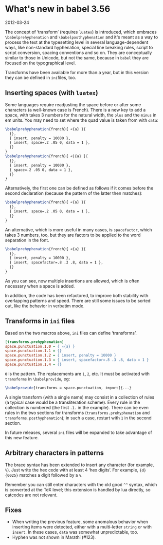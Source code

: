 # What's new in babel 3.56

2012-03-24

The concept of ‘transform’ (requires `luatex`) is introduced, which
embraces `\babelprehyphenation` and `\babelposthyphenation` and it's
meant as a way to process the text at the typesetting level in several
language-dependent ways, like non-standard hyphenation, special line
breaking rules, script to script conversion, spacing conventions and so
on. They are conceptually similar to those in Unicode, but not the
same, because in `babel` they are focused on the typographical level.

Transforms have been available for more than a year, but in this
version they can be defined in `ini`files, too.

## Inserting spaces (with `luatex`)

Some languages require readjusting the space before or after some
characters (a well-known case is French). There is a new key to add a
space, with takes 3 numbers for the natural width, the `plus` and the
`minus` in em units. You may need to set where the quad value is taken
from with `data`:
```tex
\babelprehyphenation{french}{ «{a} }{
  {},
  { insert, penalty = 10000 }, 
  { insert, space=.2 .05 0, data = 1 },
  {}
}
\babelprehyphenation{french}{ «|{a} }{
  {},
  { insert, penalty = 10000 },
  { space=.2 .05 0, data = 1 },
  {}
}
```
Alternatively, the first one can be defined as follows if it comes
before the second declaration (because the pattern of the latter
then matches):
```tex
\babelprehyphenation{french}{ «{a} }{
  {},
  { insert, space=.2 .05 0, data = 1 },
  {}
}
```

An alternative, which is more useful in many cases, is `spacefactor`,
which takes 3 numbers, too, but they are factors to be applied to the
word separation in the font.
```tex
\babelprehyphenation{french}{ «{a} }{
  {}, 
  { insert, penalty = 10000 }, 
  { insert, spacefactor=.8 .3 .8, data = 1 },
  {}
}
```

As you can see, now multiple insertions are allowed, which is often
necessary when a space is added.

In addition, the code has been refactored, to improve both stability
with overlapping patterns and speed. There are still some issues to be
sorted out, like the behavior in verbatim mode.

## Transforms in `ini` files

Based on the two macros above, `ini` files can define ‘transforms’.
```ini
[transforms.prehyphenation]
space.punctuation.1.0 = { «{a} }
space.punctuation.1.1 = {}
space.punctuation.1.2 = { insert, penalty = 10000 }
space.punctuation.1.3 = { insert, spacefactor=.8 .3 .8, data = 1 }
space.punctuation.1.4 = {}
```

`0` is the pattern. The replacements are `1`, `2`, etc. It must be
activated with `transforms` in `\babelprovide`, eg:

```tex
\babelprovide[transforms = space.punctuation, import]{...}
```

A single transform (with a single name) may consist in a collection of
rules (a typical case would be a transliteration scheme). Every rule in
the collection is numbered (the first `.1.` in the example). There can be even
rules in the two sections for transforms (`transforms.prehyphenation`
and `transforms.posthyphenation`); in such a case, restart with `1` in
the second section.

In future releases, several `ini` files will be expanded to take advantage
of this new feature.

## Arbitrary characters in patterns

The brace syntax has been extended to insert any character (for
example, `%`). Just write the hex code with at least 4 ‘hex digits’.
For example, `{d}{0025}` matches a digit followed by a `%`.

Remember you can still enter characters with the old good `^^` syntax,
which is converted at the TeX level; this extension is handled by lua
directly, so catcodes are not relevant.

## Fixes

* When writing the previous feature, some anomalous behavior when
  inserting items were detected, either with a multi-letter `string` or
  with `insert`. In these cases, `data` was somewhat unpredictable,
  too.
* Hyphen was not shown in Marathi (#123).

 